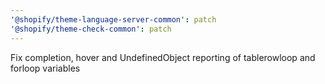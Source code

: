 ```yaml
---
'@shopify/theme-language-server-common': patch
'@shopify/theme-check-common': patch
---
```


Fix completion, hover and UndefinedObject reporting of tablerowloop and forloop variables
